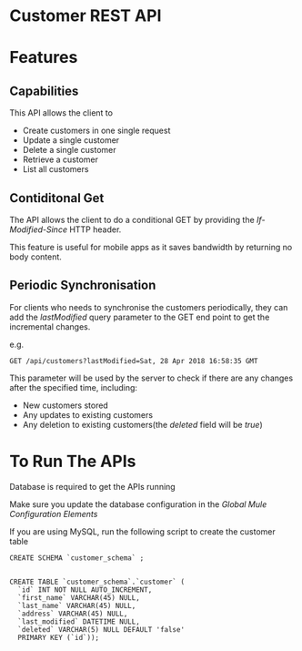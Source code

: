 # Customer REST API


# Features

## Capabilities
This API allows the client to 
* Create customers in one single request
* Update a single customer
* Delete a single customer
* Retrieve a customer
* List all customers

## Contiditonal Get
The API allows the client to do a conditional GET by providing the *If-Modified-Since* HTTP header.

This feature is useful for mobile apps as it saves bandwidth by returning no body content.


## Periodic Synchronisation
For clients who needs to synchronise the customers periodically, they can add the *lastModified* query parameter to the GET end point to get the incremental changes.

e.g.
```
GET /api/customers?lastModified=Sat, 28 Apr 2018 16:58:35 GMT
```

This parameter will be used by the server to check if there are any changes after the specified time, including:
* New customers stored
* Any updates to existing customers
* Any deletion to existing customers(the *deleted* field will be *true*)



# To Run The APIs
Database is required to get the APIs running

Make sure you update the database configuration in the *Global Mule Configuration Elements*

If you are using MySQL, run the following script to create the customer table

```
CREATE SCHEMA `customer_schema` ;


CREATE TABLE `customer_schema`.`customer` (
  `id` INT NOT NULL AUTO_INCREMENT,
  `first_name` VARCHAR(45) NULL,
  `last_name` VARCHAR(45) NULL,
  `address` VARCHAR(45) NULL,
  `last_modified` DATETIME NULL,
  `deleted` VARCHAR(5) NULL DEFAULT 'false'
  PRIMARY KEY (`id`));


